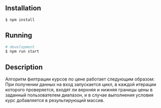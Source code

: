 ## Installation

```bash
$ npm install
```

## Running

```bash
# development
$ npm run start
```

## Description

Алгоритм филтрации курсов по цене работает следующим образом:
При получении данных на вход запускается цикл, в каждой итерации которого проверяется, 
входят ли верхняя и нижняя границы цены в заданный пользователем диапазон,
и в случае выполнения условия курс добавляется в результирующий массив.